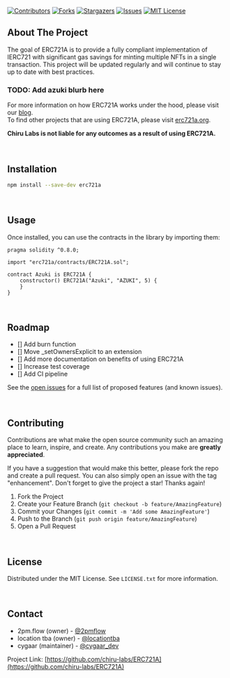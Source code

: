 <!-- PROJECT SHIELDS -->
<!--
*** I'm using markdown "reference style" links for readability.
*** Reference links are enclosed in brackets [ ] instead of parentheses ( ).
*** See the bottom of this document for the declaration of the reference variables
*** for contributors-url, forks-url, etc. This is an optional, concise syntax you may use.
*** https://www.markdownguide.org/basic-syntax/#reference-style-links
-->
[![Contributors][contributors-shield]][contributors-url]
[![Forks][forks-shield]][forks-url]
[![Stargazers][stars-shield]][stars-url]
[![Issues][issues-shield]][issues-url]
[![MIT License][license-shield]][license-url]




<!-- ABOUT THE PROJECT -->
## About The Project

The goal of ERC721A is to provide a fully compliant implementation of IERC721 with significant gas savings for minting multiple NFTs in a single transaction. This project will be updated regularly and will continue to stay up to date with best practices.

### TODO: Add azuki blurb here

For more information on how ERC721A works under the hood, please visit our [blog](https://www.azuki.com/erc721a).  
To find other projects that are using ERC721A, please visit [erc721a.org](erc721a.org).

**Chiru Labs is not liable for any outcomes as a result of using ERC721A.**

<br>


<!-- Installation -->
## Installation

```sh
npm install --save-dev erc721a
```

<br>

<!-- USAGE EXAMPLES -->
## Usage

Once installed, you can use the contracts in the library by importing them:

```solidity
pragma solidity ^0.8.0;

import "erc721a/contracts/ERC721A.sol";

contract Azuki is ERC721A {
    constructor() ERC721A("Azuki", "AZUKI", 5) {
    }
}
```

<br>

<!-- ROADMAP -->
## Roadmap

- [] Add burn function
- [] Move _setOwnersExplicit to an extension 
- [] Add more documentation on benefits of using ERC721A
- [] Increase test coverage
- [] Add CI pipeline


See the [open issues](https://github.com/chiru-labs/ERC721A/issues) for a full list of proposed features (and known issues).


<br>


<!-- CONTRIBUTING -->
## Contributing

Contributions are what make the open source community such an amazing place to learn, inspire, and create. Any contributions you make are **greatly appreciated**.

If you have a suggestion that would make this better, please fork the repo and create a pull request. You can also simply open an issue with the tag "enhancement".
Don't forget to give the project a star! Thanks again!

1. Fork the Project
2. Create your Feature Branch (`git checkout -b feature/AmazingFeature`)
3. Commit your Changes (`git commit -m 'Add some AmazingFeature'`)
4. Push to the Branch (`git push origin feature/AmazingFeature`)
5. Open a Pull Request

<br>

<!-- LICENSE -->
## License

Distributed under the MIT License. See `LICENSE.txt` for more information.

<br>

<!-- CONTACT -->
## Contact

- 2pm.flow (owner) - [@2pmflow](https://twitter.com/2pmflow)
- location tba (owner) - [@locationtba](https://twitter.com/locationtba)
- cygaar (maintainer) - [@cygaar_dev](https://twitter.com/cygaar_dev)

Project Link: [https://github.com/chiru-labs/ERC721A](https://github.com/chiru-labs/ERC721A)



<!-- MARKDOWN LINKS & IMAGES -->
<!-- https://www.markdownguide.org/basic-syntax/#reference-style-links -->
[contributors-shield]: https://img.shields.io/github/contributors/chiru-labs/ERC721A.svg?style=for-the-badge
[contributors-url]: https://github.com/chiru-labs/ERC721A/graphs/contributors
[forks-shield]: https://img.shields.io/github/forks/chiru-labs/ERC721A.svg?style=for-the-badge
[forks-url]: https://github.com/chiru-labs/ERC721A/network/members
[stars-shield]: https://img.shields.io/github/stars/chiru-labs/ERC721A.svg?style=for-the-badge
[stars-url]: https://github.com/chiru-labs/ERC721A/stargazers
[issues-shield]: https://img.shields.io/github/issues/chiru-labs/ERC721A.svg?style=for-the-badge
[issues-url]: https://github.com/chiru-labs/ERC721A/issues
[license-shield]: https://img.shields.io/github/license/chiru-labs/ERC721A.svg?style=for-the-badge
[license-url]: https://github.com/chiru-labs/ERC721A/blob/master/LICENSE.txt
[linkedin-shield]: https://img.shields.io/badge/-LinkedIn-black.svg?style=for-the-badge&logo=linkedin&colorB=555
[linkedin-url]: https://linkedin.com/in/linkedin_username
[product-screenshot]: images/screenshot.png